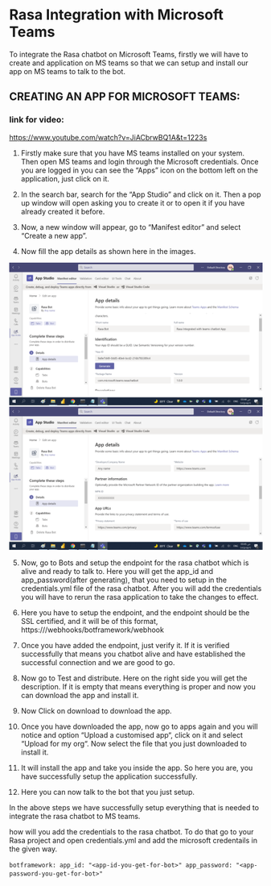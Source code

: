 # Rasa Integration with Microsoft Teams
To integrate the Rasa chatbot on Microsoft Teams, firstly we will have to create and application on MS teams so that we can setup and install our app on MS teams to talk to the bot.
 
## CREATING AN APP FOR MICROSOFT TEAMS:

### link for video: 

https://www.youtube.com/watch?v=JiACbrwBQ1A&t=1223s

1. Firstly make sure that you have MS teams installed on your system. Then open MS teams and login through the Microsoft credentials. Once you are logged in you can see the “Apps” icon on the bottom left on the application, just click on it.

2. In the search bar, search for the “App Studio” and click on it. Then a pop up window will open asking you to create it or to open it if you have already created it before.

3. Now, a new window will appear, go to “Manifest editor” and select “Create a new app”.

4. Now fill the app details as shown here in the images.

![App Details](https://github.com/ayaallaa/Delivery-Chatbot/blob/main/Rasa_Chatbot/images/App%20details1.png?raw=true)
![App Details](https://github.com/ayaallaa/Delivery-Chatbot/blob/main/Rasa_Chatbot/images/App%20details2.png?raw=true)

5. Now, go to Bots and setup the endpoint for the rasa chatbot which is alive and ready to talk to. Here you will get the app_id and app_password(after generating), that you need to setup in the credentials.yml file of the rasa chatbot. After you will add the credentials you will have to rerun the rasa application to take the changes to effect.

6. Here you have to setup the endpoint, and the endpoint should be the SSL certified, and it will be of this format,
https://<domain-name>/webhooks/botframework/webhook 

7. Once you have added the endpoint, just verify it. If it is verified successfully that means you chatbot alive and have established the successful connection and we are good to go.

8. Now go to Test and distribute. Here on the right side you will get the description. If it is empty that means everything is proper and now you can download the app and install it.

9. Now Click on download to download the app.

10. Once you have downloaded the app, now go to apps again and you will notice and option “Upload a customised app“, click on it and select “Upload for my org“. Now select the file that you just downloaded to install it.

11. It will install the app and take you inside the app. So here you are, you have successfully setup the application successfully.

12. Here you can now talk to the bot that you just setup.


In the above steps we have successfully setup everything that is needed to integrate the rasa chatbot to MS teams. 

how will you add the credentials to the rasa chatbot. To do that go to your Rasa project and open credentials.yml and add the microsoft credentails in the given way.


`` botframework:
     app_id: "<app-id-you-get-for-bot>"
     app_password: "<app-password-you-get-for-bot>" ``